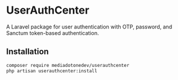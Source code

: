 # UserAuthCenter
A Laravel package for user authentication with OTP, password, and Sanctum token-based authentication.

## Installation
```bash
composer require mediadotonedev/userauthcenter
php artisan userauthcenter:install
